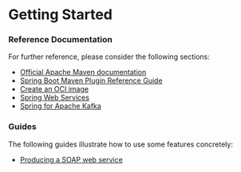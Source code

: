 # Getting Started

### Reference Documentation
For further reference, please consider the following sections:

* [Official Apache Maven documentation](https://maven.apache.org/guides/index.html)
* [Spring Boot Maven Plugin Reference Guide](https://docs.spring.io/spring-boot/docs/2.7.9/maven-plugin/reference/html/)
* [Create an OCI image](https://docs.spring.io/spring-boot/docs/2.7.9/maven-plugin/reference/html/#build-image)
* [Spring Web Services](https://docs.spring.io/spring-boot/docs/2.7.9/reference/htmlsingle/#io.webservices)
* [Spring for Apache Kafka](https://docs.spring.io/spring-boot/docs/2.7.9/reference/htmlsingle/#messaging.kafka)

### Guides
The following guides illustrate how to use some features concretely:

* [Producing a SOAP web service](https://spring.io/guides/gs/producing-web-service/)

